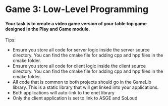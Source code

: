 # Game 3: Low-Level Programming
#### Your task is to create a video game version of your table top game designed in the Play and Game module.
 
Tips:
- Ensure you store all code for server logic inside the server source directory. You can find the cmake file for adding cpp and hpp files in the cmake folder.
- Ensure you store all code for client logic inside the client source directory. You can find the cmake file for adding cpp and hpp files in the cmake folder. 
- All code that is common to both projects should go in the GameLib library. This is a static library that will get linked into your applications.
- Both applications will auto-link to the enet library
- Only the client application is set to link to ASGE and SoLoud